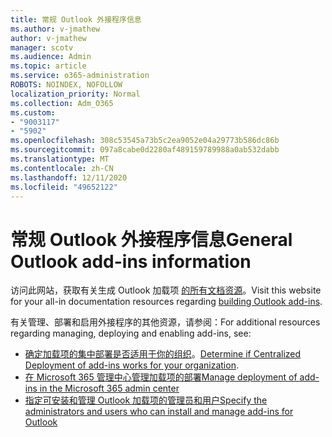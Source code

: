 ```yaml
---
title: 常规 Outlook 外接程序信息
ms.author: v-jmathew
author: v-jmathew
manager: scotv
ms.audience: Admin
ms.topic: article
ms.service: o365-administration
ROBOTS: NOINDEX, NOFOLLOW
localization_priority: Normal
ms.collection: Adm_O365
ms.custom:
- "9003117"
- "5902"
ms.openlocfilehash: 308c53545a73b5c2ea9052e04a29773b586dc86b
ms.sourcegitcommit: 097a8cabe0d2280af489159789988a0ab532dabb
ms.translationtype: MT
ms.contentlocale: zh-CN
ms.lasthandoff: 12/11/2020
ms.locfileid: "49652122"
---
```

# <a name="general-outlook-add-ins-information"></a><span data-ttu-id="f5719-102">常规 Outlook 外接程序信息</span><span class="sxs-lookup"><span data-stu-id="f5719-102">General Outlook add-ins information</span></span>

<span data-ttu-id="f5719-103">访问此网站，获取有关生成 Outlook 加载项 [的所有文档资源](https://docs.microsoft.com/office/dev/add-ins/outlook/)。</span><span class="sxs-lookup"><span data-stu-id="f5719-103">Visit this website for your all-in documentation resources regarding [building Outlook add-ins](https://docs.microsoft.com/office/dev/add-ins/outlook/).</span></span>

<span data-ttu-id="f5719-104">有关管理、部署和启用外接程序的其他资源，请参阅：</span><span class="sxs-lookup"><span data-stu-id="f5719-104">For additional resources regarding managing, deploying and enabling add-ins, see:</span></span>

- <span data-ttu-id="f5719-105">[确定加载项的集中部署是否适用于你的组织](https://docs.microsoft.com/microsoft-365/admin/manage/centralized-deployment-of-add-ins)。</span><span class="sxs-lookup"><span data-stu-id="f5719-105">[Determine if Centralized Deployment of add-ins works for your organization](https://docs.microsoft.com/microsoft-365/admin/manage/centralized-deployment-of-add-ins).</span></span>
- [<span data-ttu-id="f5719-106">在 Microsoft 365 管理中心管理加载项的部署</span><span class="sxs-lookup"><span data-stu-id="f5719-106">Manage deployment of add-ins in the Microsoft 365 admin center</span></span>](https://docs.microsoft.com/microsoft-365/admin/manage/manage-deployment-of-add-ins)
- [<span data-ttu-id="f5719-107">指定可安装和管理 Outlook 加载项的管理员和用户</span><span class="sxs-lookup"><span data-stu-id="f5719-107">Specify the administrators and users who can install and manage add-ins for Outlook</span></span>](https://docs.microsoft.com/exchange/clients-and-mobile-in-exchange-online/add-ins-for-outlook/specify-who-can-install-and-manage-add-ins)
